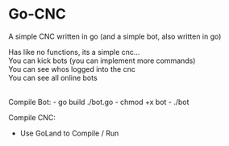 # Go-CNC
A simple CNC written in go (and a simple bot, also written in go)

Has like no functions, its a simple cnc...<br>
You can kick bots (you can implement more commands)<br>
You can see whos logged into the cnc<br>
You can see all online bots<br>

<br>
Compile Bot:
  - go build ./bot.go
  - chmod +x bot
  - ./bot

Compile CNC:
  - Use GoLand to Compile / Run
